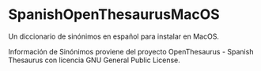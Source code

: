 # SpanishOpenThesaurusMacOS

Un diccionario de sinónimos en español para instalar en MacOS.

Información de Sinónimos proviene del proyecto OpenThesaurus - Spanish Thesaurus con licencia GNU General Public License.
